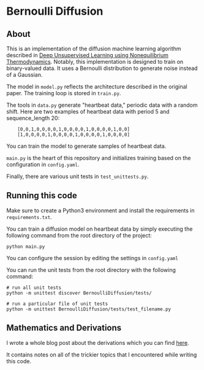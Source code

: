 # Bernoulli Diffusion

## About

This is an implementation of the diffusion machine learning algorithm described in [Deep Unsupervised Learning using Nonequilibrium Thermodynamics](https://arxiv.org/abs/1503.03585). Notably, this implementation is designed to train on binary-valued data. It uses a Bernoulli distribution to generate noise instead of a Gaussian.

The model in `model.py` reflects the architecture described in the original paper. The training loop is stored in `train.py`.

The tools in `data.py` generate "heartbeat data," periodic data with a random shift. Here are two examples of heartbeat data with period 5 and sequence_length 20:
```
    [0,0,1,0,0,0,0,1,0,0,0,0,1,0,0,0,0,1,0,0]
    [1,0,0,0,0,1,0,0,0,0,1,0,0,0,0,1,0,0,0,0]
```
You can train the model to generate samples of heartbeat data.

`main.py` is the heart of this repository and initializes training based on the configuration in `config.yaml`.

Finally, there are various unit tests in `test_unittests.py`.

## Running this code

Make sure to create a Python3 environment and install the requirements in `requirements.txt`.

You can train a diffusion model on heartbeat data by simply executing the following command from the root directory of the project:

```
python main.py
```

You can configure the session by editing the settings in `config.yaml`

You can run the unit tests from the root directory with the following command:

```
# run all unit tests
python -m unittest discover BernoulliDiffusion/tests/

# run a particular file of unit tests
python -m unittest BernoulliDiffusion/tests/test_filename.py
```

## Mathematics and Derivations

I wrote a whole blog post about the derivations which you can find [here](https://horenbergerb.github.io/2022/10/03/bernoulliderivations.html).

It contains notes on all of the trickier topics that I encountered while writing this code.